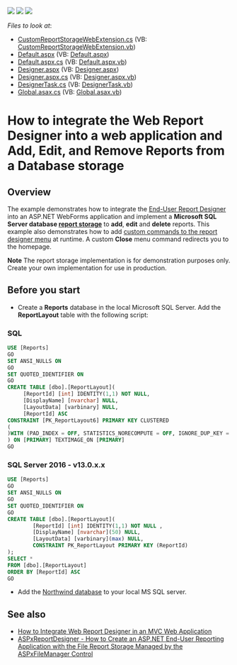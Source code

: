 <!-- default badges list -->
![](https://img.shields.io/endpoint?url=https://codecentral.devexpress.com/api/v1/VersionRange/128601580/19.2.3%2B)
[![](https://img.shields.io/badge/Open_in_DevExpress_Support_Center-FF7200?style=flat-square&logo=DevExpress&logoColor=white)](https://supportcenter.devexpress.com/ticket/details/T178798)
[![](https://img.shields.io/badge/📖_How_to_use_DevExpress_Examples-e9f6fc?style=flat-square)](https://docs.devexpress.com/GeneralInformation/403183)
<!-- default badges end -->
<!-- default file list -->
*Files to look at*:

* [CustomReportStorageWebExtension.cs](./CS/SimpleWebReportCatalog/App_Code/CustomReportStorageWebExtension.cs) (VB: [CustomReportStorageWebExtension.vb](./VB/SimpleWebReportCatalog/App_Code/CustomReportStorageWebExtension.vb))
* [Default.aspx](./CS/SimpleWebReportCatalog/Default.aspx) (VB: [Default.aspx](./VB/SimpleWebReportCatalog/Default.aspx))
* [Default.aspx.cs](./CS/SimpleWebReportCatalog/Default.aspx.cs) (VB: [Default.aspx.vb](./VB/SimpleWebReportCatalog/Default.aspx.vb))
* [Designer.aspx](./CS/SimpleWebReportCatalog/Designer.aspx) (VB: [Designer.aspx](./VB/SimpleWebReportCatalog/Designer.aspx))
* [Designer.aspx.cs](./CS/SimpleWebReportCatalog/Designer.aspx.cs) (VB: [Designer.aspx.vb](./VB/SimpleWebReportCatalog/Designer.aspx.vb))
* [DesignerTask.cs](./CS/SimpleWebReportCatalog/DesignerTask.cs) (VB: [DesignerTask.vb](./VB/SimpleWebReportCatalog/DesignerTask.vb))
* [Global.asax.cs](./CS/SimpleWebReportCatalog/Global.asax.cs) (VB: [Global.asax.vb](./VB/SimpleWebReportCatalog/Global.asax.vb))
<!-- default file list end -->

# How to integrate the Web Report Designer into a web application and Add, Edit, and Remove Reports from a Database storage

## Overview
The example demonstrates how to integrate the [End-User Report Designer](https://docs.devexpress.com/XtraReports/17103/web-reporting/asp-net-webforms-reporting/end-user-report-designer) into an ASP.NET WebForms application and implement a **Microsoft SQL Server database [report storage](https://docs.devexpress.com/XtraReports/DevExpress.XtraReports.Web.Extensions.ReportStorageWebExtension)** to **add**, **edit** and **delete** reports. This example also demonstrates how to add [custom commands to the report designer menu](https://docs.devexpress.com/XtraReports/17626/web-reporting/asp-net-webforms-reporting/end-user-report-designer/customization/customize-the-report-designer-toolbar) at runtime. A custom **Close** menu command redirects you to the homepage.

**Note**
The report storage implementation is for demonstration purposes only. Create your own implementation for use in production.

## Before you start
* Create a **Reports** database in the local Microsoft SQL Server. Add the **ReportLayout** table with the following script:
### SQL
```SQL
USE [Reports]
GO
SET ANSI_NULLS ON
GO
SET QUOTED_IDENTIFIER ON
GO
CREATE TABLE [dbo].[ReportLayout](
     [ReportId] [int] IDENTITY(1,1) NOT NULL,
     [DisplayName] [nvarchar] NULL,
     [LayoutData] [varbinary] NULL,
     [ReportId] ASC
CONSTRAINT [PK_ReportLayout6] PRIMARY KEY CLUSTERED 
(
)WITH (PAD_INDEX = OFF, STATISTICS_NORECOMPUTE = OFF, IGNORE_DUP_KEY =  OFF, ALLOW_ROW_LOCKS = ON, ALLOW_PAGE_LOCKS = ON) ON [PRIMARY]
) ON [PRIMARY] TEXTIMAGE_ON [PRIMARY]
GO
```
### SQL Server 2016 - v13.0.x.x
```SQL
USE [Reports]
GO
SET ANSI_NULLS ON
GO
SET QUOTED_IDENTIFIER ON
GO
CREATE TABLE [dbo].[ReportLayout](
        [ReportId] [int] IDENTITY(1,1) NOT NULL ,
        [DisplayName] [nvarchar](50) NULL,
        [LayoutData] [varbinary](max) NULL,
        CONSTRAINT PK_ReportLayout PRIMARY KEY (ReportId)
);
SELECT * 
FROM [dbo].[ReportLayout]
ORDER BY [ReportId] ASC        
GO
```

* Add the [Northwind database](https://github.com/microsoft/sql-server-samples/tree/master/samples/databases/northwind-pubs) to your local MS SQL server. 

## See also
* [How to Integrate Web Report Designer in an MVC Web Application](https://www.devexpress.com/Support/Center/p/T190370)
* [ASPxReportDesigner - How to Create an ASP.NET End-User Reporting Application with the File Report Storage Managed by the ASPxFileManager Control](https://www.devexpress.com/Support/Center/p/T227679)


